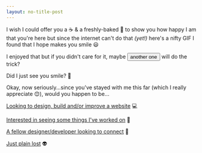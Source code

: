 ```yaml
---
layout: no-title-post
---
```

I wish I could offer you a ☕️ & a freshly-baked 🍩 to show you how happy I am that you're here but since the internet can't do that *(yet!)* here's a nifty GIF I found that I hope makes you smile 😃     

<div id="catgif"></div>

I enjoyed that but if you didn't care for it, maybe <button class="button" onclick="catgif('#catgif')"> another one </button> will do the trick?  


Did I just see you smile? 🎉     


Okay, now seriously...since you've stayed with me this far (which I really appreciate 😊), would you happen to be...


[Looking to design, build and/or improve a website](LinkToInquiryContactForm) 💻   


[Interested in seeing some things I've worked on](LinkToWork) 👀   


[A fellow designer/developer looking to connect](LinkToBlogSocialMedia) 💬   


[Just plain lost](LinkToReadingList) 👽   
